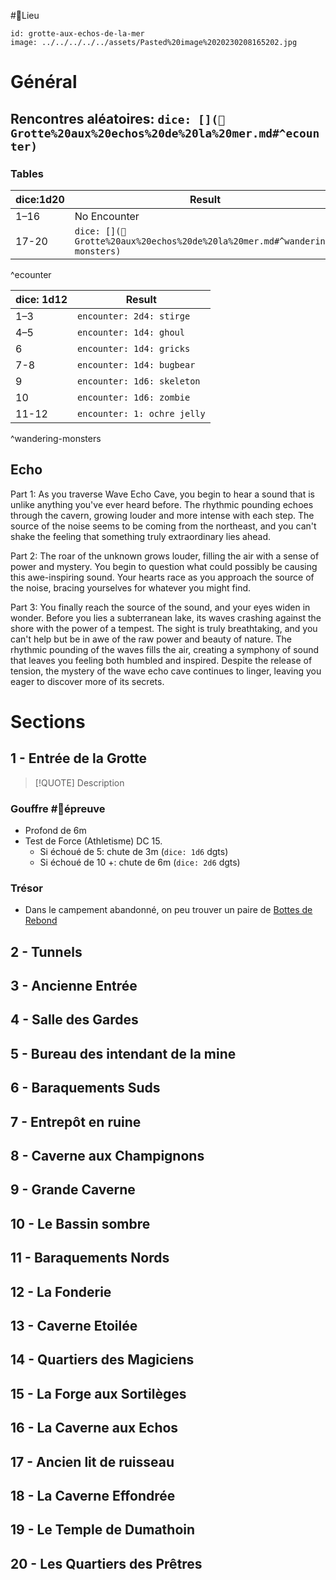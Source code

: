 #📍Lieu

```leaflet
id: grotte-aux-echos-de-la-mer
image: ../../../../../assets/Pasted%20image%2020230208165202.jpg
```
# Général

## Rencontres aléatoires: `dice: [](📍Grotte%20aux%20echos%20de%20la%20mer.md#^ecounter)`

### Tables

| dice:1d20 | Result                                                                    |
| --------- | ------------------------------------------------------------------------- |
| 1–16      | No Encounter                                                              |
| 17-20     | `dice: [](📍Grotte%20aux%20echos%20de%20la%20mer.md#^wandering-monsters)` |
^ecounter


| dice: 1d12 | Result                      |
| ---------- | --------------------------- |
| 1–3        | `encounter: 2d4: stirge`    |
| 4–5        | `encounter: 1d4: ghoul`     |
| 6          | `encounter: 1d4: gricks`    |
| 7-8        | `encounter: 1d4: bugbear`   |
| 9          | `encounter: 1d6: skeleton`  |
| 10         | `encounter: 1d6: zombie`    |
| 11-12      | `encounter: 1: ochre jelly` |
^wandering-monsters



## Echo

Part 1: As you traverse Wave Echo Cave, you begin to hear a sound that is unlike anything you've ever heard before. The rhythmic pounding echoes through the cavern, growing louder and more intense with each step. The source of the noise seems to be coming from the northeast, and you can't shake the feeling that something truly extraordinary lies ahead.

Part 2: The roar of the unknown grows louder, filling the air with a sense of power and mystery. You begin to question what could possibly be causing this awe-inspiring sound. Your hearts race as you approach the source of the noise, bracing yourselves for whatever you might find.

Part 3: You finally reach the source of the sound, and your eyes widen in wonder. Before you lies a subterranean lake, its waves crashing against the shore with the power of a tempest. The sight is truly breathtaking, and you can't help but be in awe of the raw power and beauty of nature. The rhythmic pounding of the waves fills the air, creating a symphony of sound that leaves you feeling both humbled and inspired. Despite the release of tension, the mystery of the wave echo cave continues to linger, leaving you eager to discover more of its secrets.

# Sections

## 1 - Entrée de la Grotte

> [!QUOTE] Description
> 


### Gouffre #🎲épreuve 

- Profond de 6m
- Test de Force (Athletisme) DC 15.
	- Si échoué de 5: chute de 3m (`dice: 1d6` dgts)
	- Si échoué de 10 +: chute de 6m (`dice: 2d6` dgts)
### Trésor
- Dans le campement abandonné, on peu trouver un paire de [Bottes de Rebond](https://www.dndbeyond.com/magic-items/4590-boots-of-striding-and-springing)

## 2 - Tunnels

## 3 - Ancienne Entrée

## 4 - Salle des Gardes

## 5 - Bureau des intendant de la mine

## 6 - Baraquements Suds

## 7 - Entrepôt en ruine

## 8 - Caverne aux Champignons

## 9 - Grande Caverne

## 10 - Le Bassin sombre

## 11 - Baraquements Nords

## 12 - La Fonderie

## 13 - Caverne Etoilée

## 14 - Quartiers des Magiciens

## 15 - La Forge aux Sortilèges

## 16 - La Caverne aux Echos

## 17 - Ancien lit de ruisseau

## 18 - La Caverne Effondrée

## 19 - Le Temple de Dumathoin

## 20 - Les Quartiers des Prêtres
